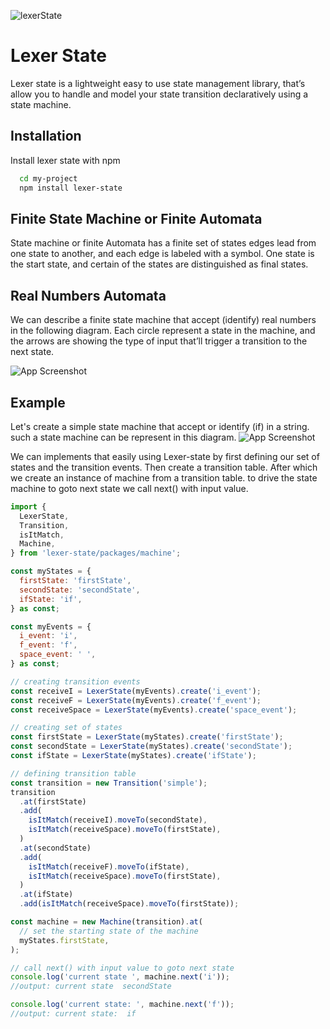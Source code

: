 ![lexerState](http://baraabytes.com/wp-content/uploads/lexerState.png)

# Lexer State

Lexer state is a lightweight easy to use state management library, that’s allow you to handle and model your state transition declaratively using a state machine.

## Installation

Install lexer state with npm

```bash
  cd my-project
  npm install lexer-state
```

## Finite State Machine or Finite Automata

State machine or finite Automata has a finite set of states edges lead from one state to another, and each edge is labeled with a symbol. One state is the start state, and certain of the states are distinguished as final states.

## Real Numbers Automata

We can describe a finite state machine that accept (identify) real numbers in the following diagram. Each circle represent a state in the machine, and the arrows are showing the type of input that’ll trigger a transition to the next state.

![App Screenshot](https://private-user-images.githubusercontent.com/36194509/247922787-b8f3eb7f-209b-4eb1-bf25-ff2aa2ce2d5b.png?jwt=eyJhbGciOiJIUzI1NiIsInR5cCI6IkpXVCJ9.eyJrZXkiOiJrZXkxIiwiZXhwIjoxNjg3NDM1MjY1LCJuYmYiOjE2ODc0MzQ5NjUsInBhdGgiOiIvMzYxOTQ1MDkvMjQ3OTIyNzg3LWI4ZjNlYjdmLTIwOWItNGViMS1iZjI1LWZmMmFhMmNlMmQ1Yi5wbmc_WC1BbXotQWxnb3JpdGhtPUFXUzQtSE1BQy1TSEEyNTYmWC1BbXotQ3JlZGVudGlhbD1BS0lBSVdOSllBWDRDU1ZFSDUzQSUyRjIwMjMwNjIyJTJGdXMtZWFzdC0xJTJGczMlMkZhd3M0X3JlcXVlc3QmWC1BbXotRGF0ZT0yMDIzMDYyMlQxMTU2MDVaJlgtQW16LUV4cGlyZXM9MzAwJlgtQW16LVNpZ25hdHVyZT1mOGJkNDFkMTk5MmNhMjhkMzdmYzE0ZDc2MjdjZTFiYTAzNjkxZDc4MmFmMmM0YWQ2OTJlYWE3N2Y5MDg3ODlmJlgtQW16LVNpZ25lZEhlYWRlcnM9aG9zdCZhY3Rvcl9pZD0wJmtleV9pZD0wJnJlcG9faWQ9MCJ9.LCwuSuoOPM65DTXfnQGFfahR4vyl3VU2dUHfP9AUtNg)

## Example

Let's create a simple state machine that accept or identify (if) in a string.
such a state machine can be represent in this diagram.
![App Screenshot](https://private-user-images.githubusercontent.com/36194509/247924494-a2323ad8-c11e-449e-abba-113d0cf2a7bb.png?jwt=eyJhbGciOiJIUzI1NiIsInR5cCI6IkpXVCJ9.eyJrZXkiOiJrZXkxIiwiZXhwIjoxNjg3NDM1NjkzLCJuYmYiOjE2ODc0MzUzOTMsInBhdGgiOiIvMzYxOTQ1MDkvMjQ3OTI0NDk0LWEyMzIzYWQ4LWMxMWUtNDQ5ZS1hYmJhLTExM2QwY2YyYTdiYi5wbmc_WC1BbXotQWxnb3JpdGhtPUFXUzQtSE1BQy1TSEEyNTYmWC1BbXotQ3JlZGVudGlhbD1BS0lBSVdOSllBWDRDU1ZFSDUzQSUyRjIwMjMwNjIyJTJGdXMtZWFzdC0xJTJGczMlMkZhd3M0X3JlcXVlc3QmWC1BbXotRGF0ZT0yMDIzMDYyMlQxMjAzMTNaJlgtQW16LUV4cGlyZXM9MzAwJlgtQW16LVNpZ25hdHVyZT0zZTZkZjg0MzEwY2YxMzA2MWE4YzVmNmVlNDBjYzQ1OGQ5YjM1ZjcxMTU5MGUwY2NjMTIyNWQ2MjhiMTNjYjZmJlgtQW16LVNpZ25lZEhlYWRlcnM9aG9zdCZhY3Rvcl9pZD0wJmtleV9pZD0wJnJlcG9faWQ9MCJ9.DujbjCncugGBgZpLU5jus17aOqhydHHjmsqqxYehQR8)

We can implements that easily using Lexer-state by first defining our set of states and the transition events. Then create a transition table. After which we create an instance of machine from a transition table. to drive the state machine to goto next state we call next() with input value.

```javascript
import {
  LexerState,
  Transition,
  isItMatch,
  Machine,
} from 'lexer-state/packages/machine';

const myStates = {
  firstState: 'firstState',
  secondState: 'secondState',
  ifState: 'if',
} as const;

const myEvents = {
  i_event: 'i',
  f_event: 'f',
  space_event: ' ',
} as const;

// creating transition events
const receiveI = LexerState(myEvents).create('i_event');
const receiveF = LexerState(myEvents).create('f_event');
const receiveSpace = LexerState(myEvents).create('space_event');

// creating set of states
const firstState = LexerState(myStates).create('firstState');
const secondState = LexerState(myStates).create('secondState');
const ifState = LexerState(myStates).create('ifState');

// defining transition table
const transition = new Transition('simple');
transition
  .at(firstState)
  .add(
    isItMatch(receiveI).moveTo(secondState),
    isItMatch(receiveSpace).moveTo(firstState),
  )
  .at(secondState)
  .add(
    isItMatch(receiveF).moveTo(ifState),
    isItMatch(receiveSpace).moveTo(firstState),
  )
  .at(ifState)
  .add(isItMatch(receiveSpace).moveTo(firstState));

const machine = new Machine(transition).at(
  // set the starting state of the machine
  myStates.firstState,
);

// call next() with input value to goto next state
console.log('current state ', machine.next('i'));
//output: current state  secondState

console.log('current state: ', machine.next('f'));
//output: current state:  if

```
